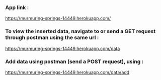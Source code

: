 ### App link : 
https://murmuring-springs-14449.herokuapp.com/

### To view the inserted data, navigate to or send a GET request through postman using the same url :
https://murmuring-springs-14449.herokuapp.com/data

### Add data using postman (send a POST request), using :
https://murmuring-springs-14449.herokuapp.com/data/add
